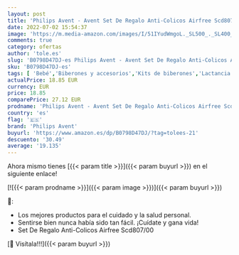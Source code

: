 ```yaml
---
layout: post
title: 'Philips Avent - Avent Set De Regalo Anti-Colicos Airfree Scd807/00 1 Unidad 200 g'
date: 2022-07-02 15:54:37
image: 'https://m.media-amazon.com/images/I/51IYudWmgoL._SL500_._SL400_.jpg'
comments: true
category: ofertas
author: 'tole.es'
slug: 'B0798D47DJ-es Philips Avent - Avent Set De Regalo Anti-Colicos Airfree...'
sku: 'B0798D47DJ-es'
tags: [ 'Bebé','Biberones y accesorios','Kits de biberones','Lactancia y alimentación','avent','philips avent','🇪🇸', ]
actualPrice: 18.85 EUR
currency: EUR
price: 18.85
comparePrice: 27.12 EUR
prodname: 'Philips Avent - Avent Set De Regalo Anti-Colicos Airfree Scd807/00 1 Unidad 200 g'
country: 'es'
flag: '🇪🇸'
brand: 'Philips Avent'
buyurl: 'https://www.amazon.es/dp/B0798D47DJ/?tag=tolees-21'
descuento: '30.49'
average: '19.135'
---
```


Ahora mismo tienes [{{< param title >}}]({{< param buyurl >}}) en el siguiente enlace!

[![{{< param prodname >}}]({{< param image >}})]({{< param buyurl >}})

🔎:

- Los mejores productos para el cuidado y la salud personal.
- Sentirse bien nunca había sido tan fácil. ¡Cuídate y gana vida!
- Set De Regalo Anti-Colicos Airfree Scd807/00

[🛒 Visítala!!!]({{< param buyurl >}})
